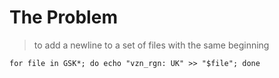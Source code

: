 # The Problem
> to add a newline to a set of files with the same beginning

`for file in GSK*; do echo "vzn_rgn: UK" >> "$file"; done`
